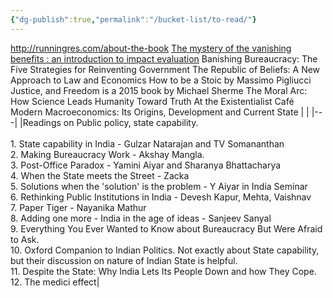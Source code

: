 ```yaml
---
{"dg-publish":true,"permalink":"/bucket-list/to-read/"}
---
```


http://runningres.com/about-the-book
[The mystery of the vanishing benefits : an introduction to impact evaluation](https://documents.worldbank.org/en/publication/documents-reports/documentdetail/410881468180273314/the-mystery-of-the-vanishing-benefits-an-introduction-to-impact-evaluation)
Banishing Bureaucracy: The Five Strategies for Reinventing Government
The Republic of Beliefs: A New Approach to Law and Economics
How to be a Stoic by Massimo Pigliucci
Justice, and Freedom is a 2015 book by Michael Sherme
The Moral Arc: How Science Leads Humanity Toward Truth
At the Existentialist Café
Modern Macroeconomics: Its Origins, Development and Current State
|   |
|---|
|Readings on Public policy, state capability.  <br>  <br>1. State capability in India - Gulzar Natarajan and TV Somananthan  <br>2. Making Bureaucracy Work - Akshay Mangla.  <br>3. Post-Office Paradox - Yamini Aiyar and Sharanya Bhattacharya  <br>4. When the State meets the Street - Zacka  <br>5. Solutions when the 'solution' is the problem - Y Aiyar in India Seminar  <br>6. Rethinking Public Institutions in India - Devesh Kapur, Mehta, Vaishnav  <br>7. Paper Tiger - Nayanika Mathur  <br>8. Adding one more - India in the age of ideas - Sanjeev Sanyal  <br>9. Everything You Ever Wanted to Know about Bureaucracy But Were Afraid to Ask.  <br>10. Oxford Companion to Indian Politics. Not exactly about State capability, but their discussion on nature of Indian State is helpful.  <br>11. Despite the State: Why India Lets Its People Down and how They Cope.  <br>12. The medici effect|

